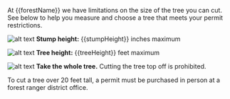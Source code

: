At {{forestName}} we have limitations on the size of the tree you can cut. See below to help you measure and choose a tree that meets your permit restrictions.

![alt text](/assets/img/tree-stump-height-icon.svg "stump height")  **Stump height:** {{stumpHeight}} inches maximum

![alt text](/assets/img/tree-height-icon.svg "tree height")  **Tree height:** {{treeHeight}} feet maximum

![alt text](/assets/img/tree-top-icon.svg "no tree-topping")  **Take the whole tree.** Cutting the tree top off is prohibited.

To cut a tree over 20 feet tall, a permit must be purchased in person at a forest ranger district office.